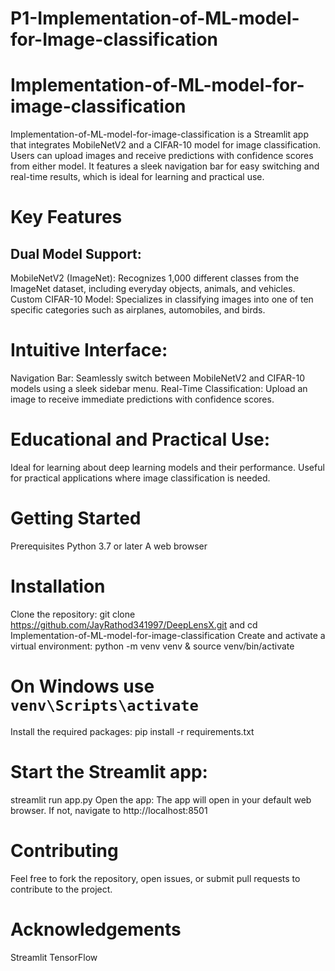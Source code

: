 # P1-Implementation-of-ML-model-for-Image-classification
# Implementation-of-ML-model-for-image-classification
Implementation-of-ML-model-for-image-classification is a Streamlit app that integrates MobileNetV2 and a CIFAR-10 model for image classification. Users can upload images and receive predictions with confidence scores from either model. It features a sleek navigation bar for easy switching and real-time results, which is ideal for learning and practical use.
# Key Features
   ## Dual Model Support:

MobileNetV2 (ImageNet): Recognizes 1,000 different classes from the ImageNet dataset, including everyday objects, animals, and vehicles.
Custom CIFAR-10 Model: Specializes in classifying images into one of ten specific categories such as airplanes, automobiles, and birds.
#   Intuitive Interface:

Navigation Bar: Seamlessly switch between MobileNetV2 and CIFAR-10 models using a sleek sidebar menu.
Real-Time Classification: Upload an image to receive immediate predictions with confidence scores.
#    Educational and Practical Use:

Ideal for learning about deep learning models and their performance.
Useful for practical applications where image classification is needed.
# Getting Started
Prerequisites
   Python 3.7 or later
   A web browser
#  Installation
Clone the repository:
git clone https://github.com/JayRathod341997/DeepLensX.git
and cd Implementation-of-ML-model-for-image-classification
Create and activate a virtual environment:
python -m venv venv
 & source venv/bin/activate   
 # On Windows use `venv\Scripts\activate`
Install the required packages:
  pip install -r requirements.txt
 # Start the Streamlit app:
 streamlit run app.py
Open the app: The app will open in your default web browser. If not, navigate to http://localhost:8501
# Contributing
Feel free to fork the repository, open issues, or submit pull requests to contribute to the project.

# Acknowledgements
Streamlit
TensorFlow
